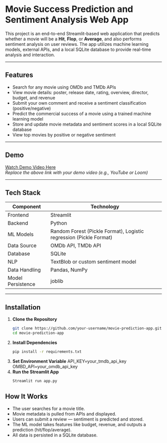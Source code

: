# Movie Success Prediction and Sentiment Analysis Web App

This project is an end-to-end Streamlit-based web application that predicts whether a movie will be a **Hit**, **Flop**, or **Average**, and also performs sentiment analysis on user reviews. The app utilizes machine learning models, external APIs, and a local SQLite database to provide real-time analysis and interaction.

---

## Features

- Search for any movie using OMDb and TMDb APIs
- View movie details: poster, release date, rating, overview, director, budget, and revenue
- Submit your own comment and receive a sentiment classification (positive/negative)
- Predict the commercial success of a movie using a trained machine learning model
- Store and update movie metadata and sentiment scores in a local SQLite database
- View top movies by positive or negative sentiment

---

## Demo

[Watch Demo Video Here](#)  
*Replace the above link with your demo video (e.g., YouTube or Loom)*

---

## Tech Stack

| Component            | Technology           |
|----------------------|----------------------|
| Frontend             | Streamlit            |
| Backend              | Python               |
| ML Models            | Random Forest (Pickle Format), Logistic regression (Pickle Format) |
| Data Source          | OMDb API, TMDb API   |
| Database             | SQLite               |
| NLP                  | TextBlob or custom sentiment model |
| Data Handling        | Pandas, NumPy        |
| Model Persistence    | joblib               |

---

## Installation

1. **Clone the Repository**
   ```bash
   git clone https://github.com/your-username/movie-prediction-app.git
   cd movie-prediction-app
   ```
2. **Install  Dependencies**
    ```bash
    pip install -r requirements.txt
    ```
3. **Set Environment Variable**
    API_KEY=your_tmdb_api_key
    OMBD_API=your_omdb_api_key
4.  **Run the Streamlit App**
    ```bash
    Streamlit run app.py
    ```

## How It Works
  -  The user searches for a movie title.
  -   Movie metadata is pulled from APIs and displayed.
  -  Users can submit a review — sentiment is predicted and stored.
  -  The ML model takes features like budget, revenue, and outputs a prediction (hit/flop/average).
  -  All data is persisted in a SQLite database.


